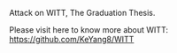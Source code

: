 Attack on WITT, The Graduation Thesis.

Please visit here to know more about WITT: https://github.com/KeYang8/WITT
